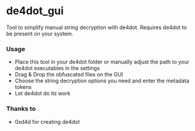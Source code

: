 # de4dot_gui
Tool to simplify manual string decryption with de4dot. Requires de4dot to be present on your system.


### Usage
- Place this tool in your de4dot folder or manually adjust the path to your de4dot executables in the settings
- Drag & Drop the obfuscated files on the GUI 
- Choose the string decryption options you need and enter the metadata tokens
- Let de4dot do its work

### Thanks to
- 0xd4d for creating de4dot
